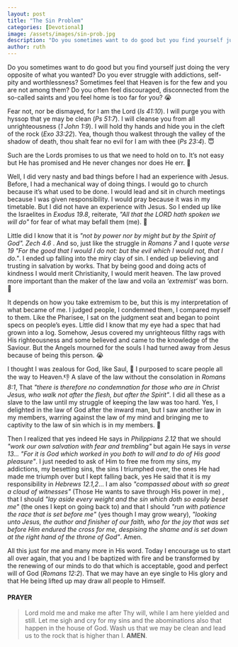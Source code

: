 ```yaml
---
layout: post
title: "The Sin Problem"
categories: [Devotional]
image: /assets/images/sin-prob.jpg
description: "Do you sometimes want to do good but you find yourself just doing the very opposite of what you wanted?"
author: ruth
---
```


Do you sometimes want to do good but you find yourself just doing the very opposite of what you wanted? Do you ever struggle with addictions, self-pity and worthlessness? Sometimes feel that Heaven is for the few and you are not among them? Do you often feel discouraged, disconnected from the so-called saints and you feel home is too far for you? 😭

Fear not, nor be dismayed, for I am the Lord (_Is 41:10_). I will purge you with hyssop that ye may be clean (_Ps 51:7_). I will cleanse you from all unrighteousness (_1 John 1:9_). I will hold thy hands and hide you in the cleft of the rock (_Exo 33:22_). Yea, though thou walkest through the valley of the shadow of death, thou shalt fear no evil for I am with thee (_Ps 23:4_). 😇

Such are the Lords promises to us that we need to hold on to. It’s not easy but He has promised and He never changes nor does He err. 🤗

Well, I did very nasty and bad things before I had an experience with Jesus. Before, I had a mechanical way of doing things. I would go to church because it’s what used to be done. I would lead and sit in church meetings because I was given responsibility. I would pray because it was in my timetable. But I did not have an experience with Jesus. So I ended up like the Israelites in _Exodus 19.8_, reiterate, _"All that the LORD hath spoken we will do"_ for fear of what may befall them (me). 💃

Little did I know that it is _"not by power nor by might but by the Spirit of God". Zech 4.6_ . And so, just like the struggle in _Romans 7_ and I quote _verse 19 "For the good that I would I do not: but the evil which I would not, that I do."_. I ended up falling into the miry clay of sin. I ended up believing and trusting in salvation by works. That by being good and doing acts of kindness I would merit Christianity, I would merit heaven. The law proved more important than the maker of the law and voila an _‘extremist’_ was born. 🙆

It depends on how you take extremism to be, but this is my interpretation of what became of me. I judged people, I condemned them, I compared myself to them. Like the Pharisee, I sat on the judgment seat and began to point specs on people’s eyes. Little did I know that my eye had a spec that had grown into a log. Somehow, Jesus covered my unrighteous filthy rags with His righteousness and some believed and came to the knowledge of the Saviour. But the Angels mourned for the souls I had turned away from Jesus because of being this person. 😭

I thought I was zealous for God, like Saul, 🤷 I purposed to scare people all the way to Heaven.👎 A slave of the law without the consolation in _Romans 8:1_, That _"there is therefore no condemnation for those who are in Christ Jesus, who walk not after the flesh, but after the Spirit"_. I did all these as a slave to the law until my struggle of keeping the law was too hard. Yes, I delighted in the law of God after the inward man, but I saw another law in my members, warring against the law of my mind and bringing me to captivity to the law of sin which is in my members. 🤕

Then I realized that yes indeed He says in _Philippians 2.12_ that we should _"work our own salvation with fear and trembling"_ but again He says in _verse 13… "For it is God which worked in you both to will and to do of His good pleasure"_. I just needed to ask of Him to free me from my sins, my addictions, my besetting sins, the sins I triumphed over, the ones He had made me triumph over but I kept falling back, yes He said that it is my responsibility in _Hebrews 12.1,2_… I am also _"compassed about with so great a cloud of witnesses"_ (Those He wants to save through His power in me) , that I should _"lay aside every weight and the sin which doth so easily beset me"_ (the ones I kept on going back to) and that I should _"run with patience the race that is set before me"_ (yes though I may grow weary), _"looking unto Jesus, the author and finisher of our faith, who for the joy that was set before Him endured the cross for me, despising the shame and is set down at the right hand of the throne of God"_. Amen.

All this just for me and many more in His word. Today I encourage us to start all over again, that you and I be baptized with fire and be transformed by the renewing of our minds to do that which is acceptable, good and perfect will of God (_Romans 12:2_). That we may have an eye single to His glory and that He being lifted up may draw all people to Himself.

#### PRAYER

> Lord mold me and make me after Thy will, while I am here yielded and still. Let me sigh and cry for my sins and the abominations also that happen in the house of God. Wash us that we may be clean and lead us to the rock that is higher than I. **AMEN**.
